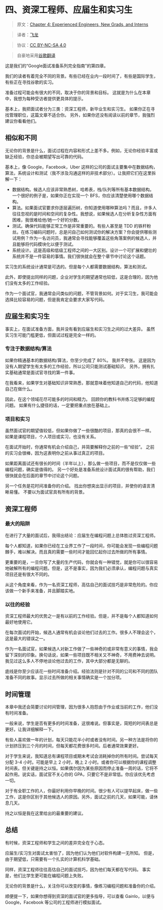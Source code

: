 # 四、资深工程师、应届生和实习生

> 原文：[Chapter 4: Experienced Engineers, New Grads, and Interns](http://blog.gainlo.co/index.php/2017/03/10/chapter-4-experienced-engineers-new-grads-interns-complete-guide-google-interview-preparation/)

> 译者：[飞龙](https://github.com/wizardforcel)

> 协议：[CC BY-NC-SA 4.0](http://creativecommons.org/licenses/by-nc-sa/4.0/)

> 自豪地采用[谷歌翻译](https://translate.google.cn/)


这是我们的“Google面试准备系列完全指南”的第四章。

我们的读者有着完全不同的背景。有些已经在业内一段时间了，有些是国际学生，有些正在寻找谷歌的实习。

准备过程可能会有很大的不同，取决于你的背景和目标。 这就是为什么在本章中，我想为每种受访者提供更具体的提示。

基本上，我把面试者分为三类：资深工程师，新毕业生和实习生。 如果你正在寻找管理职位，这篇文章不适合你。 另外，如果你还没有阅读以前的章节，我强烈建议你看看他们。

## 相似和不同

无论你的背景是什么，面试过程在内容和形式上差不多。例如，无论你经验丰富或缺乏经验，你总会被期望写出可靠的代码。

基本上，像 Google，Facebook，Uber 这样的公司的面试主要集中在数据结构，算法，系统设计和测试（我不涉及沟通这样的非技术部分）。让我把它们在这里拆解一下：

+   数据结构。候选人应该非常熟悉树，哈希表，栈/队列等所有基本数据结构。一个很好的例子是，如果你正在实现一个 BFS，你应该清楚使用哪个数据结构。
+   算法。如果面试官要求你逐层遍历树，你知道使用哪种算法吗？而且，许多人往往忽视的是时间和空间的复杂性。我想说，如果候选人在分析复杂性方面有困难，我很难给他/她一个好的分数。
+   测试。确保代码能够正常工作是非常重要的。有些人甚至是 TDD 的铁杆粉丝。在练习编码问题时，总是问自己如何测试你的解决方案？你会提供哪些测试用例？作为一名访问员，我通常会寻找能够覆盖这些角落案例的候选人，并且能够将代码模块化以便于测试。
+   系统设计。这是高级和低级工程师之间的一大区别。设计一个可扩展和健壮的系统并不是一件容易的事情。我们很快就会在整个章节中讨论这个话题。

实习生的系统设计通常是可选的。但是每个人都需要数据结构，算法和测试。

此外，即使提出同样的问题，企业对学生的期望通常也较低，这是合理的，因为他们没有太多的工作经验。

作为一个面试官，我通常会问类似的问题，不管背景如何。对于实习生，我可能会选择比较容易的问题，但是我肯定会要求大家写代码。

## 应届生和实习生

事实上，在面试准备方面，我并没有看到应届生和实习生之间的过大差异。 虽然实习生可能门槛更低，但面试过程是完全一样的。

### 专注于数据结构/算法

如果你精通基本的数据结构/算法，你至少完成了 80%。 我并不夸张。 这是因为没有人期望学生有太多的工作经验，所以公司只能测试基础知识。 另外，拥有扎实基础通常是面试官寻找的第一件事。

在我看来，如果学生对基础知识非常熟悉，那就意味着他知道自己的代码，他知道自己在做什么。

因此，在这个领域花尽可能多的时间和精力。 回顾你的教科书并练习足够的编程问题。 如果有什么捷径的话，一定要把重点放在基础上。

### 项目和实习

虽然面试官的期望值较低，但如果你做了一些很酷的项目，那真的会很不一样。 如果是课程项目，个人项目或实习，也没有关系。

在面试开始时，你通常有机会介绍自己，并简要解释你之前的一些“经验”。 之前的实习会很棒，因为这表明你之前从事过真正的项目。

如果距离面试还有很长的时间（半年以上），那么做一些项目，而不是仅仅做一些编程问题，确实是值得的。 另一个好处是准备系统设计面试真的很有帮助，我们很快就会在后面的章节中讨论这个问题。

另一个任务是花时间准备你的介绍。 找出你想突出显示的项目，并使你的语言清晰易懂。 不要以为面试官具有所有的背景。

## 资深工程师

### 最大的陷阱

在进行了大量的面试后，我得出结论：应届生在编程问题上总体胜过资深工程师。

每个人都知道，如果你已经在工业界工作了一段时间，你可能会发现一些编程问题棘手，难以解决。而且真的需要一些时间才能回忆起你过去所做的所有事情。

更重要的是，一旦你写了大量的生产代码，你就会有一种错觉，就是你可以很容易地破解所有的编程问题。但是，这不是事实，因为我们必须承认，编程问题与真实项目还是有很大不同的。

从这个角度来看，作为一名资深工程师，高估自己的面试技巧是非常危险的。你应该做一个新手来准备，并且脚踏实地。

### 以往的经验

资深工程师最大的优势之一是有以前的工作经验。但是，并不是每个人都知道如何最好地使用它。

在每次面试的开始，候选人通常有机会谈论他们过去的工作。很多人不理会这个，这是最大的错误之一。

作为一名面试官，如果候选人对新工作做了一些神奇的或非常有意义的事情，我会留下深刻的印象。换句话说，如果一些项目既不相关又不神奇，不用费神去说明。我见过这么多人不停地谈论他过去的工作，其中大部分都是无聊的。

底线是你至少应该花一些时间准备介绍。经验法则是针对不同的公司和不同的团队准备不同的故事。显示过去所做的相关事情确实是一个加分项。

## 时间管理

本章中我还会简要讨论时间管理，因为很多人抱怨由于作业或当前的工作，他们没有时间准备。

一般来说，学生是否有更多的时间准备，这很难说。但事实是，简短的时间表总是更好。让我详细解释一下。

有些人喜欢做一年的计划，每天只能花半小时或者没有时间。另一种方法是将你的计划挤压到三个月的时间，但每天都花费很多时间。后者通常效果更好。

对于学生来说，我知道总有课程项目或期末考试会消耗掉你的所有时间。尝试每天分配 3-4 小时。可能是早上 2 小时，晚上 2 小时。或者你可以根据你的课程调整时间表。但关键是持之以恒。如果偶尔因为某些原因而停止准备一周的话，它将不起作用。说实话，面试官不关心你的 GPA，只要它不是非常低。你应该优先考虑一切。

对于有全职工作的人，你最好利用你早晚的时间。很少有人可以提早起床，做一些工作，这是你区别于其他候选人的原因。另外，面试之前的几天，如果可能，请休息几天。

持之以恒是我在这里给出的最重要的建议。

## 总结

有时候，资深工程师和学生之间的差异完全在于心态。

应届生/实习生对面试太害怕了，因为他们认为他们对软件构建一无所知。 但是，由于期望低，只需要有一个扎实的计算机科学基础。

同样，资深工程师往往高估自己的面试技巧，因为他们每天都在写代码。 事实是，他们比学生更可能在编程问题上失败。

无论你的背景是什么，关注你可以改变的事情，像练习编程问题和准备你的介绍。

顺便提一下，如果你想得到资深的面试官的更多指导，可以查看 Gainlo，以便与 Google，Facebook 等公司的工程师进行模拟面试。